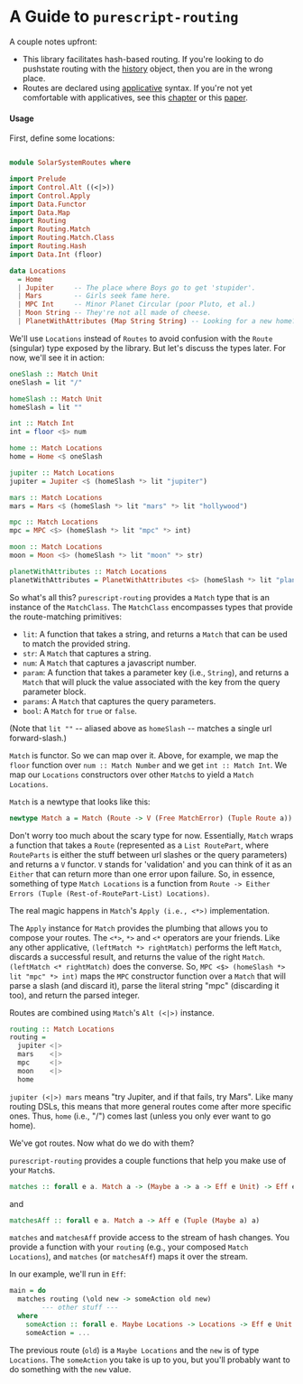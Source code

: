 # A Guide to `purescript-routing`

A couple notes upfront:

* This library facilitates hash-based routing.  If you're looking to do pushstate routing with the [history](https://developer.mozilla.org/en-US/docs/Web/API/History_API) object, then you are in the wrong place.
* Routes are declared using [applicative](https://pursuit.purescript.org/packages/purescript-prelude/0.1.4/docs/Prelude#t:Applicative) syntax.  If you're not yet comfortable with applicatives, see this [chapter](http://learnyouahaskell.com/functors-applicative-functors-and-monoids#applicative-functors) or this [paper](http://www.staff.city.ac.uk/~ross/papers/Applicative.pdf).

#### Usage

First, define some locations:

```purescript

module SolarSystemRoutes where

import Prelude
import Control.Alt ((<|>))
import Control.Apply
import Data.Functor
import Data.Map
import Routing
import Routing.Match
import Routing.Match.Class
import Routing.Hash
import Data.Int (floor)

data Locations
  = Home
  | Jupiter     -- The place where Boys go to get 'stupider'.
  | Mars        -- Girls seek fame here.
  | MPC Int     -- Minor Planet Circular (poor Pluto, et al.)
  | Moon String -- They're not all made of cheese.
  | PlanetWithAttributes (Map String String) -- Looking for a new home?

```
We'll use `Locations` instead of `Routes` to avoid confusion with the `Route` (singular) type exposed by the library. But let's discuss the types later.  For now, we'll see it in action:

```purescript
oneSlash :: Match Unit
oneSlash = lit "/"

homeSlash :: Match Unit
homeSlash = lit ""

int :: Match Int
int = floor <$> num

home :: Match Locations
home = Home <$ oneSlash

jupiter :: Match Locations
jupiter = Jupiter <$ (homeSlash *> lit "jupiter")

mars :: Match Locations
mars = Mars <$ (homeSlash *> lit "mars" *> lit "hollywood")

mpc :: Match Locations
mpc = MPC <$> (homeSlash *> lit "mpc" *> int)

moon :: Match Locations
moon = Moon <$> (homeSlash *> lit "moon" *> str)

planetWithAttributes :: Match Locations
planetWithAttributes = PlanetWithAttributes <$> (homeSlash *> lit "planet" *> params)

```

So what's all this?  `purescript-routing` provides a `Match` type that is an instance of the `MatchClass`.  The `MatchClass` encompasses types that provide the route-matching primitives:
* `lit`: A function that takes a string, and returns a `Match` that can be used to match the provided string.
* `str`: A `Match` that captures a string.
* `num`: A `Match` that captures a javascript number.
* `param`: A function that takes a parameter key (i.e., `String`), and returns a `Match` that will pluck the value associated with the key from the query parameter block.
* `params`: A `Match` that captures the query parameters.
* `bool`:  A `Match` for `true` or `false`.


(Note that `lit ""` -- aliased above as `homeSlash` -- matches a single url forward-slash.)

`Match` is functor.  So we can map over it.  Above, for example, we map the `floor` function over `num :: Match Number` and we get `int :: Match Int`.  We map our `Locations` constructors over other `Match`s to yield a `Match Locations`.

`Match` is a newtype that looks like this:

```purescript
newtype Match a = Match (Route -> V (Free MatchError) (Tuple Route a))
```

Don't worry too much about the scary type for now.  Essentially, `Match` wraps a function that takes a `Route` (represented as a `List RoutePart`, where `RouteParts` is either the stuff between url slashes or the query parameters) and returns a `V` functor.  `V` stands for 'validation' and you can think of it as an `Either` that can return more than one error upon failure.  So, in essence, something of type `Match Locations` is a function from `Route -> Either Errors (Tuple (Rest-of-RoutePart-List) Locations)`.

The real magic happens in `Match`'s `Apply (i.e., <*>)` implementation.

The `Apply` instance for `Match` provides the plumbing that allows you to compose your routes.  The `<*>`, `*>` and `<*` operators are your friends.  Like any other applicative, `(leftMatch *> rightMatch)` performs the left `Match`, discards a successful result, and returns the value of the right `Match`.  `(leftMatch <* rightMatch)` does the converse.  So, `MPC <$> (homeSlash *> lit "mpc" *> int)` maps the `MPC` constructor function over a `Match` that will parse a slash (and discard it), parse the literal string "mpc" (discarding it too), and return the parsed integer.

Routes are combined using `Match`'s `Alt (<|>)` instance.

```purescript
routing :: Match Locations
routing =
  jupiter <|>
  mars    <|>
  mpc     <|>
  moon    <|>
  home
```
`jupiter (<|>) mars` means "try Jupiter, and if that fails, try Mars".  Like many routing DSLs, this means that more general routes come after more specific ones.  Thus, `home` (i.e., "/") comes last (unless you only ever want to go home).

We've got routes.  Now what do we do with them?

`purescript-routing` provides a couple functions that help you make use of your `Match`s.

```purescript
matches :: forall e a. Match a -> (Maybe a -> a -> Eff e Unit) -> Eff e Unit
```

and

```purescript
matchesAff :: forall e a. Match a -> Aff e (Tuple (Maybe a) a)
```

`matches` and `matchesAff` provide access to the stream of hash changes.  You provide a function with your `routing` (e.g., your composed `Match Locations`), and `matches` (or `matchesAff`) maps it over the stream.

In our example, we'll run in `Eff`:

```purescript
main = do
  matches routing (\old new -> someAction old new)
        --- other stuff ---
  where
    someAction :: forall e. Maybe Locations -> Locations -> Eff e Unit
    someAction = ...
```
The previous route (`old`) is a `Maybe Locations` and the `new` is of type `Locations`.  The `someAction` you take is up to you, but you'll probably want to do something with the `new` value.
